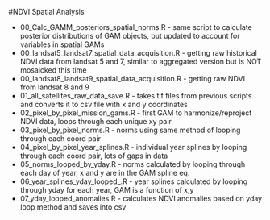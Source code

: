 #NDVI Spatial Analysis
- 00_Calc_GAMM_posteriors_spatial_norms.R - same script to calculate posterior distributions of GAM objects, but updated to account for variables in spatial GAMs
- 00_landsat5_landsat7_spatial_data_acquisition.R - getting raw historical NDVI data from landsat 5 and 7, similar to aggregated version but is NOT mosaicked this time
- 00_landsat8_landsat9_spatial_data_acquisition.R - getting raw NDVI from landsat 8 and 9
- 01_all_satellites_raw_data_save.R - takes tif files from previous scripts and converts it to csv file with x and y coordinates
- 02_pixel_by_pixel_mission_gams.R - first GAM to harmonize/reproject NDVI data, loops through each unique xy pair
- 03_pixel_by_pixel_norms.R - norms using same method of looping through each coord pair
- 04_pixel_by_pixel_year_splines.R - individual year splines by looping through each coord pair, lots of gaps in data
- 05_norms_looped_by_yday.R - norms calculated by looping through each day of year, x and y are in the GAM spline eq.
- 06_year_splines_yday_looped_.R - year splines calculated by looping through yday for each year, GAM is a function of x,y
- 07_yday_looped_anomalies.R - calculates NDVI anomalies based on yday loop method and saves into csv
